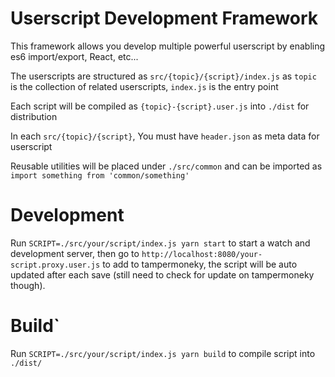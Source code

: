 # Userscript Development Framework

This framework allows you develop multiple powerful userscript by enabling es6 import/export, React, etc...

The userscripts are structured as `src/{topic}/{script}/index.js` as `topic` is the collection of related userscripts, `index.js` is the entry point

Each script will be compiled as `{topic}-{script}.user.js` into `./dist` for distribution

In each `src/{topic}/{script}`, You must have `header.json` as meta data for userscript

Reusable utilities will be placed under `./src/common` and can be imported as `import something from 'common/something'`

# Development

Run `SCRIPT=./src/your/script/index.js yarn start` to start a watch and development server, then go to `http://localhost:8080/your-script.proxy.user.js` to add to tampermoneky, the script will be auto updated after each save (still need to check for update on tampermoneky though).

# Build`

Run `SCRIPT=./src/your/script/index.js yarn build` to compile script into `./dist/`
